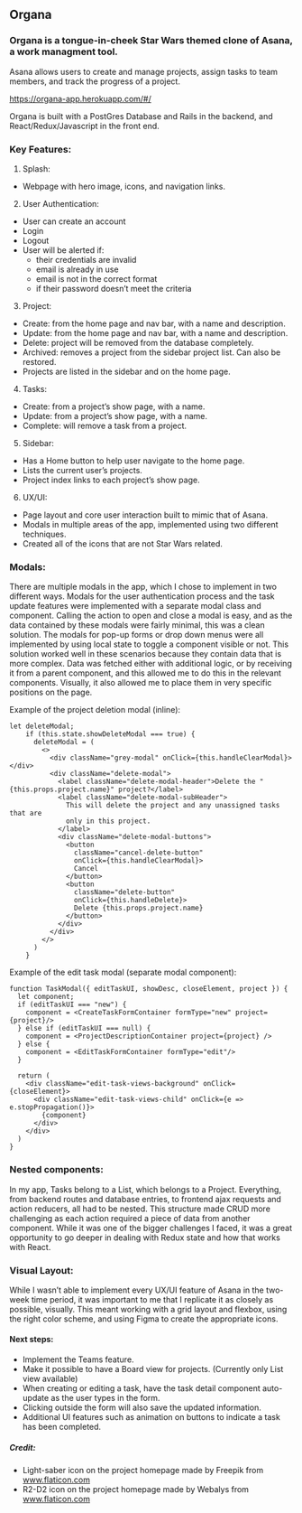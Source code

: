 ## Organa


### Organa is a tongue-in-cheek Star Wars themed clone of Asana, a work managment tool.
Asana allows users to create and manage projects, assign tasks to team members, and track the progress of a project.


https://organa-app.herokuapp.com/#/


Organa is built with a PostGres Database and Rails in the backend, and React/Redux/Javascript in the front end. 


### Key Features:

1. Splash:
  * Webpage with hero image, icons, and navigation links.

2. User Authentication: 
  * User can create an account
  * Login
  * Logout
  * User will be alerted if:
     * their credentials are invalid
     * email is already in use
     * email is not in the correct format
     * if their password doesn’t meet the criteria

3. Project:
  * Create: from the home page and nav bar, with a name and description.
  * Update: from the home page and nav bar, with a name and description.
  * Delete: project will be removed from the database completely.
  * Archived: removes a project from the sidebar project list. Can also be restored.
  * Projects are listed in the sidebar and on the home page.

4. Tasks: 
  * Create: from a project’s show page, with a name.
  * Update: from a project’s show page, with a name.
  * Complete: will remove a task from a project. 

5. Sidebar:
  * Has a Home button to help user navigate to the home page.
  * Lists the current user’s projects.
  * Project index links to each project’s show page.

6. UX/UI:
  * Page layout and core user interaction built to mimic that of Asana.
  * Modals in multiple areas of the app, implemented using two different techniques. 
  * Created all of the icons that are not Star Wars related.

### Modals:
There are multiple modals in the app, which I chose to implement in two different ways.
Modals for the user authentication process and the task update features were implemented with a separate modal class and component. Calling the action to open and close a modal is easy, and as the data contained by these modals were fairly minimal, this was a clean solution.
The modals for pop-up forms or drop down menus were all implemented by using local state to toggle a component visible or not. This solution worked well in these scenarios because they contain data that is more complex. Data was fetched either with additional logic, or by receiving it from a parent component, and this allowed me to do this in the relevant components. Visually, it also allowed me to place them in very specific positions on the page. 

Example of the project deletion modal (inline):
```
let deleteModal;
    if (this.state.showDeleteModal === true) {
      deleteModal = (
        <>
          <div className="grey-modal" onClick={this.handleClearModal}></div>
          <div className="delete-modal">
            <label className="delete-modal-header">Delete the "{this.props.project.name}" project?</label>
            <label className="delete-modal-subHeader">
              This will delete the project and any unassigned tasks that are 
              only in this project.
            </label>
            <div className="delete-modal-buttons">
              <button 
                className="cancel-delete-button"
                onClick={this.handleClearModal}>
                Cancel
              </button>
              <button
                className="delete-button"
                onClick={this.handleDelete}>
                Delete {this.props.project.name}
              </button>
            </div>
          </div>
        </>
      )
    }
   ```

Example of the edit task modal (separate modal component): 
```
function TaskModal({ editTaskUI, showDesc, closeElement, project }) {
  let component;
  if (editTaskUI === "new") {
    component = <CreateTaskFormContainer formType="new" project={project}/>
  } else if (editTaskUI === null) {
    component = <ProjectDescriptionContainer project={project} />
  } else {
    component = <EditTaskFormContainer formType="edit"/>
  }

  return (
    <div className="edit-task-views-background" onClick={closeElement}>
      <div className="edit-task-views-child" onClick={e => e.stopPropagation()}>
        {component}
      </div>
    </div>
  )
}
```

### Nested components:
In my app, Tasks belong to a List, which belongs to a Project. Everything, from backend routes and database entries, to frontend ajax requests and action reducers, all had to be nested. This structure made CRUD more challenging as each action required a piece of data from another component. While it was one of the bigger challenges I faced, it was a great opportunity to go deeper in dealing with Redux state and how that works with React.

### Visual Layout:
While I wasn’t able to implement every UX/UI feature of Asana in the two-week time period, it was important to me that I replicate it as closely as possible, visually. This meant working with a grid layout and flexbox, using the right color scheme, and using Figma to create the appropriate icons. 


#### Next steps:
  * Implement the Teams feature.
  * Make it possible to have a Board view for projects. (Currently only List view available)
  * When creating or editing a task, have the task detail component auto-update as the user types in the form.
  * Clicking outside the form will also save the updated information.
  * Additional UI features such as animation on buttons to indicate a task has been completed.
 
##### Credit:
  * Light-saber icon on the project homepage made by Freepik from www.flaticon.com 
  * R2-D2 icon on the project homepage made by Webalys from www.flaticon.com
  
